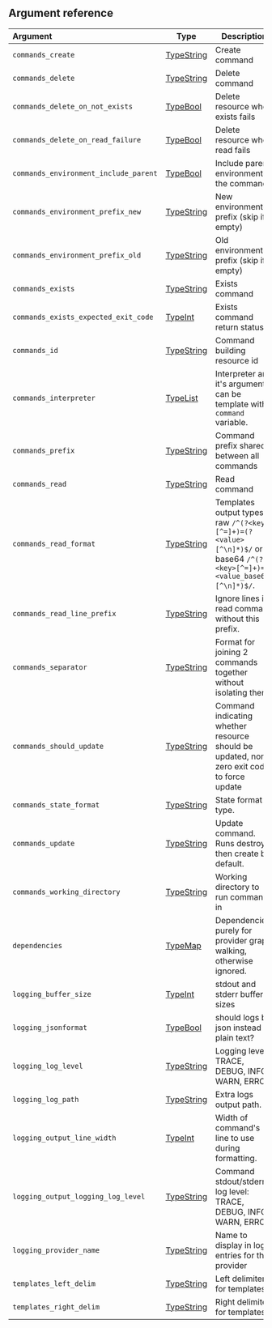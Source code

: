 ## Argument reference

| Argument | Type | Description | Default |
|:---      | ---  | ---         | ---     |
| `commands_create` | [TypeString](https://www.terraform.io/docs/extend/schemas/schema-types.html#typestring) | Create command | `` |
| `commands_delete` | [TypeString](https://www.terraform.io/docs/extend/schemas/schema-types.html#typestring) | Delete command | `` |
| `commands_delete_on_not_exists` | [TypeBool](https://www.terraform.io/docs/extend/schemas/schema-types.html#typebool) | Delete resource when exists fails | `true` |
| `commands_delete_on_read_failure` | [TypeBool](https://www.terraform.io/docs/extend/schemas/schema-types.html#typebool) | Delete resource when read fails | `true` |
| `commands_environment_include_parent` | [TypeBool](https://www.terraform.io/docs/extend/schemas/schema-types.html#typebool) | Include parent environment in the command? | `true` |
| `commands_environment_prefix_new` | [TypeString](https://www.terraform.io/docs/extend/schemas/schema-types.html#typestring) | New environment prefix (skip if empty) | `` |
| `commands_environment_prefix_old` | [TypeString](https://www.terraform.io/docs/extend/schemas/schema-types.html#typestring) | Old environment prefix (skip if empty) | `` |
| `commands_exists` | [TypeString](https://www.terraform.io/docs/extend/schemas/schema-types.html#typestring) | Exists command | `` |
| `commands_exists_expected_exit_code` | [TypeInt](https://www.terraform.io/docs/extend/schemas/schema-types.html#typeint) | Exists command return status | `0` |
| `commands_id` | [TypeString](https://www.terraform.io/docs/extend/schemas/schema-types.html#typestring) | Command building resource id | `` |
| `commands_interpreter` | [TypeList](https://www.terraform.io/docs/extend/schemas/schema-types.html#typelist) | Interpreter and it's arguments, can be template with `command` variable. | `` |
| `commands_prefix` | [TypeString](https://www.terraform.io/docs/extend/schemas/schema-types.html#typestring) | Command prefix shared between all commands | `` |
| `commands_read` | [TypeString](https://www.terraform.io/docs/extend/schemas/schema-types.html#typestring) | Read command | `` |
| `commands_read_format` | [TypeString](https://www.terraform.io/docs/extend/schemas/schema-types.html#typestring) | Templates output types: raw `/^(?<key>[^=]+)=(?<value>[^\n]*)$/` or base64 `/^(?<key>[^=]+)=(?<value_base64>[^\n]*)$/`.  | `raw` |
| `commands_read_line_prefix` | [TypeString](https://www.terraform.io/docs/extend/schemas/schema-types.html#typestring) | Ignore lines in read command without this prefix. | `` |
| `commands_separator` | [TypeString](https://www.terraform.io/docs/extend/schemas/schema-types.html#typestring) | Format for joining 2 commands together without isolating them.  | `%s\\n%s` |
| `commands_should_update` | [TypeString](https://www.terraform.io/docs/extend/schemas/schema-types.html#typestring) | Command indicating whether resource should be updated, non-zero exit code to force update | `` |
| `commands_state_format` | [TypeString](https://www.terraform.io/docs/extend/schemas/schema-types.html#typestring) | State format type.  | `commands_read_format` |
| `commands_update` | [TypeString](https://www.terraform.io/docs/extend/schemas/schema-types.html#typestring) | Update command. Runs destroy then create by default. | `` |
| `commands_working_directory` | [TypeString](https://www.terraform.io/docs/extend/schemas/schema-types.html#typestring) | Working directory to run commands in | `` |
| `dependencies` | [TypeMap](https://www.terraform.io/docs/extend/schemas/schema-types.html#typemap) | Dependencies purely for provider graph walking, otherwise ignored. | `` |
| `logging_buffer_size` | [TypeInt](https://www.terraform.io/docs/extend/schemas/schema-types.html#typeint) | stdout and stderr buffer sizes | `1048576` |
| `logging_jsonformat` | [TypeBool](https://www.terraform.io/docs/extend/schemas/schema-types.html#typebool) | should logs be json instead of plain text?  | `$TF_SCRIPTED_LOGGING_JSONFORMAT` != "" |
| `logging_log_level` | [TypeString](https://www.terraform.io/docs/extend/schemas/schema-types.html#typestring) | Logging level: TRACE, DEBUG, INFO, WARN, ERROR.  | `$TF_SCRIPTED_LOGGING_LOG_LEVEL` |
| `logging_log_path` | [TypeString](https://www.terraform.io/docs/extend/schemas/schema-types.html#typestring) | Extra logs output path.  | `$TF_SCRIPTED_LOGGING_LOG_PATH` |
| `logging_output_line_width` | [TypeInt](https://www.terraform.io/docs/extend/schemas/schema-types.html#typeint) | Width of command's line to use during formatting.  | `$TF_SCRIPTED_LOGGING_OUTPUT_LINE_WIDTH` |
| `logging_output_logging_log_level` | [TypeString](https://www.terraform.io/docs/extend/schemas/schema-types.html#typestring) | Command stdout/stderr log level: TRACE, DEBUG, INFO, WARN, ERROR.  | `$TF_SCRIPTED_LOGGING_OUTPUT_LOG_LEVEL` |
| `logging_provider_name` | [TypeString](https://www.terraform.io/docs/extend/schemas/schema-types.html#typestring) | Name to display in log entries for this provider | `` |
| `templates_left_delim` | [TypeString](https://www.terraform.io/docs/extend/schemas/schema-types.html#typestring) | Left delimiter for templates.  | $TF_SCRIPTED_TEMPLATES_LEFT_DELIM or `{{` |
| `templates_right_delim` | [TypeString](https://www.terraform.io/docs/extend/schemas/schema-types.html#typestring) | Right delimiter for templates.  | $TF_SCRIPTED_TEMPLATES_RIGHT_DELIM or `{{` |
